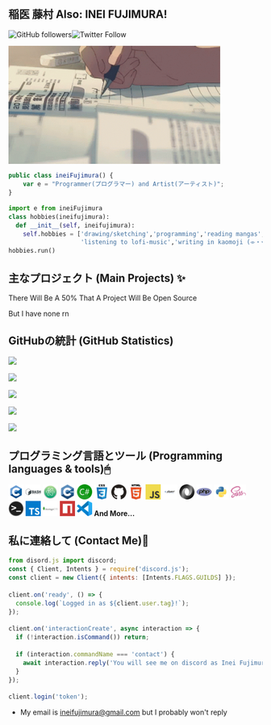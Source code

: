 ## 稲医 藤村 Also: INEI FUJIMURA!

<img alt="GitHub followers" src="https://img.shields.io/github/followers/ineifujimura?style=social" /><img alt="Twitter Follow" src="https://img.shields.io/twitter/follow/ineifujimura?style=social"></a>

<img align="center" width="420" src="https://github.com/ineifujimura/ineifujimura/blob/main/aesthetic-homework.gif?raw=true" />

```js
public class ineiFujimura() {
    var e = "Programmer(プログラマー) and Artist(アーティスト)";
}
```

```py
import e from ineiFujimura
class hobbies(ineifujimura):
  def __init__(self, ineifujimura):
    self.hobbies = ['drawing/sketching','programming','reading mangas', 'watching anime',
                    'listening to lofi-music','writing in kaomoji (⌯・▾・⌯)','learning Japanese(日本)','Aesthetics...']
hobbies.run()
```
## **主なプロジェクト (Main Projects) ✨** 

There Will Be A 50% That A Project Will Be Open Source

But I have none rn

## **GitHubの統計 (GitHub Statistics)**
![](http://github-profile-summary-cards.vercel.app/api/cards/profile-details?username=ineifujimura&theme=tokyonight) 

![](http://github-profile-summary-cards.vercel.app/api/cards/repos-per-language?username=ineifujimura&theme=tokyonight)

![](http://github-profile-summary-cards.vercel.app/api/cards/most-commit-language?username=ineifujimura&theme=tokyonight)

![](http://github-profile-summary-cards.vercel.app/api/cards/stats?username=ineifujimura&theme=tokyonight)

![](http://github-profile-summary-cards.vercel.app/api/cards/productive-time?username=ineifujimura&theme=tokyonight&utcOffset=8)

## **プログラミング言語とツール (Programming languages & tools)🖱**

<code><img height="30" src="https://raw.githubusercontent.com/github/explore/f3e22f0dca2be955676bc70d6214b95b13354ee8/topics/c/c.png"></code>
<code><img height="30" src="https://raw.githubusercontent.com/github/explore/80688e429a7d4ef2fca1e82350fe8e3517d3494d/topics/bash/bash.png"></code>
<code><img height="30" src="https://raw.githubusercontent.com/github/explore/80688e429a7d4ef2fca1e82350fe8e3517d3494d/topics/atom/atom.png"></code>
<code><img height="30" src="https://raw.githubusercontent.com/github/explore/180320cffc25f4ed1bbdfd33d4db3a66eeeeb358/topics/cpp/cpp.png"></code>
<code><img height="30" src="https://raw.githubusercontent.com/github/explore/80688e429a7d4ef2fca1e82350fe8e3517d3494d/topics/csharp/csharp.png"></code>
<code><img height="30" src="https://raw.githubusercontent.com/github/explore/80688e429a7d4ef2fca1e82350fe8e3517d3494d/topics/css/css.png"></code>
<code><img height="30" src="https://raw.githubusercontent.com/github/explore/89bdd9644f44d1b12180fd512b95574fe4c54617/topics/github-api/github-api.png"></code>
<code><img height="30" src="https://raw.githubusercontent.com/github/explore/80688e429a7d4ef2fca1e82350fe8e3517d3494d/topics/html/html.png"></code>
<code><img height="30" src="https://raw.githubusercontent.com/github/explore/80688e429a7d4ef2fca1e82350fe8e3517d3494d/topics/javascript/javascript.png"></code>
<code><img height="30" src="https://raw.githubusercontent.com/github/explore/80688e429a7d4ef2fca1e82350fe8e3517d3494d/topics/jquery/jquery.png"></code>
<code><img height="30" src="https://raw.githubusercontent.com/github/explore/80688e429a7d4ef2fca1e82350fe8e3517d3494d/topics/json/json.png"></code>
<code><img height="30" src="https://raw.githubusercontent.com/github/explore/ccc16358ac4530c6a69b1b80c7223cd2744dea83/topics/php/php.png"></code>
<code><img height="30" src="https://raw.githubusercontent.com/github/explore/80688e429a7d4ef2fca1e82350fe8e3517d3494d/topics/python/python.png"></code>
<code><img height="30" src="https://raw.githubusercontent.com/github/explore/80688e429a7d4ef2fca1e82350fe8e3517d3494d/topics/sass/sass.png"></code>
<code><img height="30" src="https://raw.githubusercontent.com/github/explore/d92924b1d925bb134e308bd29c9de6c302ed3beb/topics/terminal/terminal.png"></code>
<code><img height="30" src="https://raw.githubusercontent.com/github/explore/80688e429a7d4ef2fca1e82350fe8e3517d3494d/topics/typescript/typescript.png"></code>
<code><img height="30" src="https://raw.githubusercontent.com/github/explore/80688e429a7d4ef2fca1e82350fe8e3517d3494d/topics/mongodb/mongodb.png"></code>
<code><img height="30" src="https://raw.githubusercontent.com/github/explore/80688e429a7d4ef2fca1e82350fe8e3517d3494d/topics/npm/npm.png"></code>
<code><img height="30" src="https://raw.githubusercontent.com/github/explore/80688e429a7d4ef2fca1e82350fe8e3517d3494d/topics/visual-studio-code/visual-studio-code.png"></code>
**And More...**

## **私に連絡して (Contact Me)📱** 
 
```discord.js
from disord.js import discord;
const { Client, Intents } = require('discord.js');
const client = new Client({ intents: [Intents.FLAGS.GUILDS] });

client.on('ready', () => {
  console.log(`Logged in as ${client.user.tag}!`);
});

client.on('interactionCreate', async interaction => {
  if (!interaction.isCommand()) return;

  if (interaction.commandName === 'contact') {
    await interaction.reply('You will see me on discord as Inei Fujimura#2709');
  }
});

client.login('token');

```

    
* My email is ineifujimura@gmail.com but I probably won't reply
